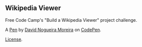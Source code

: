 Wikipedia Viewer
----------------
Free Code Camp's "Build a Wikipedia Viewer" project challenge.

A [Pen](https://codepen.io/David-Moreira/pen/gGBYMe) by [David Nogueira Moreira](https://codepen.io/David-Moreira) on [CodePen](https://codepen.io).

[License](https://codepen.io/David-Moreira/pen/gGBYMe/license).